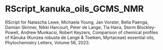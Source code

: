 # RScript_kanuka_oils_GCMS_NMR
RScript for Natascha Lewe, Michaela Young, Jan Vorster, Bella Paenga, Damian Skinner, Nikki Harcourt, Peter de Lange, Tia Haira, Storm Blockley-Powell, Andrew Munkacsi, Robert Keyzers, Comparison of chemical profiles of Kānuka (Kunzea robusta de Lange &amp; Toelken, Myrtaceae) essential oils, Phytochemistry Letters, Volume 56, 2023.

